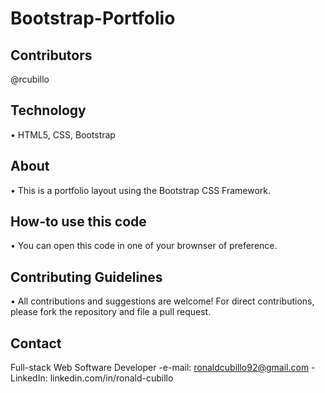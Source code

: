 # Bootstrap-Portfolio

## Contributors
@rcubillo

## Technology
• HTML5, CSS, Bootstrap

## About
• This is a portfolio layout using the Bootstrap CSS Framework.

## How-to use this code
• You can open this code in one of your brownser of preference.

## Contributing Guidelines
• All contributions and suggestions are welcome! For direct contributions, please fork the repository and file a pull request.

## Contact
Full-stack Web Software Developer
-e-mail: ronaldcubillo92@gmail.com
-LinkedIn: linkedin.com/in/ronald-cubillo
